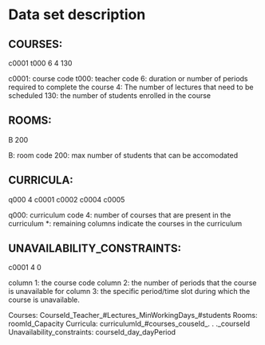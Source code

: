 # Data set description
## COURSES:
c0001 t000 6 4 130

c0001: course code
t000: teacher code
6: duration or number of periods required to complete the course
4: The number of lectures that need to be scheduled
130: the number of students enrolled in the course

## ROOMS:
B	200

B: room code
200: max number of students that can be accomodated

## CURRICULA:
q000  4 c0001 c0002 c0004 c0005

q000: curriculum code
4: number of courses that are present in the curriculum
*: remaining columns indicate the courses in the curriculum

## UNAVAILABILITY_CONSTRAINTS:
c0001 4 0

column 1: the course code
column 2: the number of periods that the course is unavailable for
column 3: the specific period/time slot during which the course is unavailable.

Courses: CourseId_Teacher_#Lectures_MinWorkingDays_#students
Rooms: roomId_Capacity
Curricula: curriculumId_#courses_couseId_. . ._courseId
Unavailability_constraints: courseId_day_dayPeriod